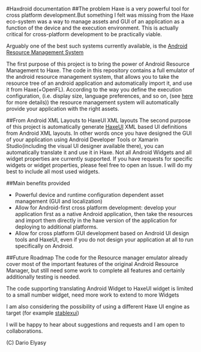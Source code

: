 #Haxdroid  documentation
##The problem
Haxe is a very powerful tool for cross platform development.But something I felt was missing from the Haxe eco-system was 
a way to manage assets and GUI of an application as a function of the device and the execution environment. This is actually critical for cross-platform 
development to be practically viable.

Arguably one of the best such systems currently available, is the [Android Resource Management System](http://developer.android.com/guide/topics/resources/overview.html)

The first purpose of this project is to bring the power of Android Resource Management to Haxe. The code in this repository contains a full emulator of the android resource management system,
that allows you to take the resource tree of an android application and automatically import it, and use it from Haxe(+OpenFL). According to the way you define the execution configuration, 
(i.e. display size, language preferences, and so on, (see [here](http://developer.android.com/guide/topics/resources/providing-resources.html) for more details)) the resource management 
system will automatically provide your application with the right assets.

##From Android XML Layouts to HaxeUI XML layouts
The second purpose of this project is automatically generate [HaxeUI](http://haxeui.org/) XML based UI definitions from Android XML layouts. In other words
once you have designed the GUI of your application using Android Developer Tools or Xamarin Studio(including the visual UI designer available there),
you can automatically translate it and use it in Haxe. Not all Android Widgets and all widget properties are currently supported. If you have requests for specific widgets or widget properties,
please feel free to open an Issue. I will do my best to include all most used widgets.


##Main benefits provided
- Powerful device and runtime configuration dependent asset management (GUI and localization)
- Allow for Android-first cross platform development: develop your application first as a native Android application, then take the resources and import them directly in the haxe version of the
 application for deploying to additional platforms.
- Allow for cross platform GUI development based on Android UI design tools and HaxeUI, even if you do not design your application at all to run specifically on Android.


##Future Roadmap
The code for the Resource manager emulator already cover most of the important features of the original Android Resource Manager, but still need some work to complete
all features and certainly additionally testing is needed.

The code supporting translating Android Widget to HaxeUI widget is limited to a small number widget, need more work to extend to more Widgets

I am also considering the possibility of using a different Haxe UI engine as target (for example [stablexui](https://github.com/RealyUniqueName/StablexUI))

I will be happy to hear about suggestions and requests and I am open to collaborations.

(C) Dario Elyasy